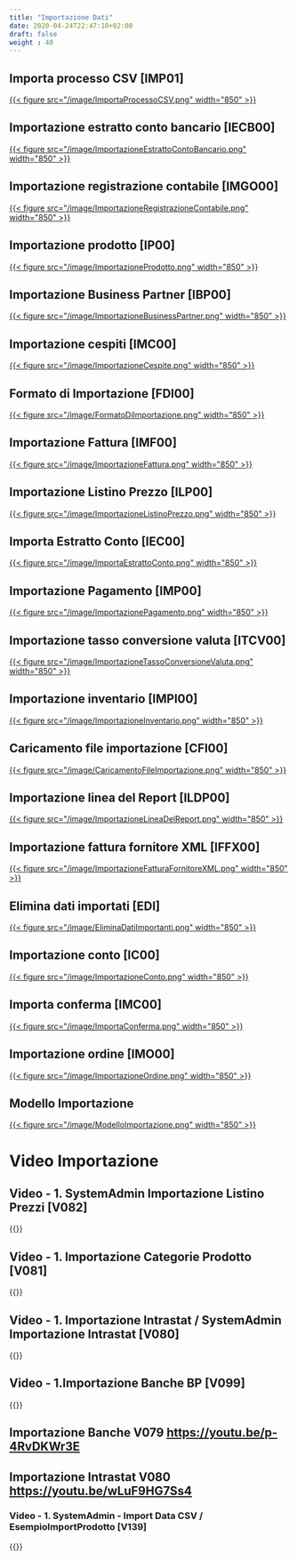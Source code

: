 ```yaml
---
title: "Importazione Dati"
date: 2020-04-24T22:47:10+02:00
draft: false
weight : 40
---
```


## Importa processo CSV [IMP01]
[{{< figure src="/image/ImportaProcessoCSV.png"  width="850"  >}}](/image/ImportaProcessoCSV.png)
## Importazione estratto conto bancario [IECB00]
[{{< figure src="/image/ImportazioneEstrattoContoBancario.png"  width="850"  >}}](/image/ImportazioneEstrattoContoBancario.png)
## Importazione registrazione contabile [IMGO00]
[{{< figure src="/image/ImportazioneRegistrazioneContabile.png"  width="850"  >}}](/image/ImportazioneRegistrazioneContabile.png)
## Importazione prodotto [IP00]
[{{< figure src="/image/ImportazioneProdotto.png"  width="850"  >}}](/image/ImportazioneProdotto.png)
## Importazione Business Partner [IBP00]
[{{< figure src="/image/ImportazioneBusinessPartner.png"  width="850"  >}}](/image/ImportazioneBusinessPartner.png)
## Importazione cespiti [IMC00]
[{{< figure src="/image/ImportazioneCespite.png"  width="850"  >}}](/image/ImportazioneCespite.png)
## Formato di Importazione [FDI00]
[{{< figure src="/image/FormatoDiImportazione.png"  width="850"  >}}](/image/FormatoDiImportazione.png)
## Importazione Fattura [IMF00]
[{{< figure src="/image/ImportazioneFattura.png"  width="850"  >}}](/image/ImportazioneFattura.png)
## Importazione Listino Prezzo [ILP00]
[{{< figure src="/image/ImportazioneListinoPrezzo.png"  width="850"  >}}](/image/ImportazioneListinoPrezzo.png)
## Importa Estratto Conto [IEC00]
[{{< figure src="/image/ImportaEstrattoConto.png"  width="850"  >}}](/image/ImportaEstrattoConto.png)
## Importazione Pagamento [IMP00]
[{{< figure src="/image/ImportazionePagamento.png"  width="850"  >}}](/image/ImportazionePagamento.png)
## Importazione tasso conversione valuta [ITCV00]
[{{< figure src="/image/ImportazioneTassoConversioneValuta.png"  width="850"  >}}](/image/ImportazioneTassoConversioneValuta.png)
## Importazione inventario [IMPI00]
[{{< figure src="/image/ImportazioneInventario.png"  width="850"  >}}](/image/ImportazioneInventario.png)
## Caricamento file importazione [CFI00]
[{{< figure src="/image/CaricamentoFileImportazione.png"  width="850"  >}}](/image/CaricamentoFileImportazione.png)
## Importazione linea del Report [ILDP00]
[{{< figure src="/image/ImportazioneLineaDelReport.png"  width="850"  >}}](/image/ImportazioneLineaDelReport.png)
## Importazione fattura fornitore XML [IFFX00]
[{{< figure src="/image/ImportazioneFatturaFornitoreXML.png"  width="850"  >}}](/image/ImportazioneFatturaFornitoreXML.png)
## Elimina dati importati [EDI]
[{{< figure src="/image/EliminaDatiImportanti.png"  width="850"  >}}](/image/EliminaDatiImportanti.png)
## Importazione conto [IC00]
[{{< figure src="/image/ImportazioneConto.png"  width="850"  >}}](/image/ImportazioneConto.png)
## Importa conferma [IMC00]
[{{< figure src="/image/ImportaConferma.png"  width="850"  >}}](/image/ImportaConferma.png)
## Importazione ordine [IMO00]
[{{< figure src="/image/ImportazioneOrdine.png"  width="850"  >}}](/image/ImportazioneOrdine.png)
## Modello Importazione
[{{< figure src="/image/ModelloImportazione.png"  width="850"  >}}](/image/ModelloImportazione.png)


# Video Importazione

## Video - 1. SystemAdmin Importazione Listino Prezzi [V082]
{{<youtube teeJJ8HGXo4>}}

## Video - 1. Importazione Categorie Prodotto [V081]
{{<youtube CPvP_yIT3Bk>}}

## Video - 1. Importazione Intrastat /  SystemAdmin Importazione Intrastat [V080]
{{<youtube wLuF9HG7Ss4>}}

## Video - 1.Importazione Banche BP [V099]
{{<youtube p-4RvDKWr3E>}}

## Importazione Banche V079 https://youtu.be/p-4RvDKWr3E

## Importazione Intrastat V080 https://youtu.be/wLuF9HG7Ss4

### Video - 1. SystemAdmin - Import Data CSV  / EsempioImportProdotto [V139]
{{<youtube rksqFJ31Kgw>}}
